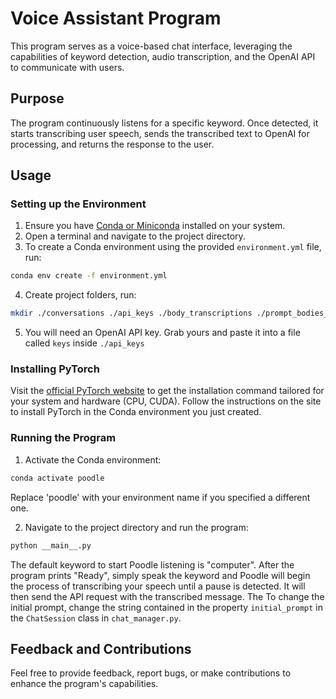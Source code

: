 
# Voice Assistant Program

This program serves as a voice-based chat interface, leveraging the capabilities of keyword detection, audio transcription, and the OpenAI API to communicate with users.

## Purpose
The program continuously listens for a specific keyword. Once detected, it starts transcribing user speech, sends the transcribed text to OpenAI for processing, and returns the response to the user. 

## Usage

### Setting up the Environment

1. Ensure you have [Conda or Miniconda](https://docs.conda.io/projects/conda/en/latest/user-guide/install/index.html) installed on your system.
2. Open a terminal and navigate to the project directory.
3. To create a Conda environment using the provided `environment.yml` file, run:
```bash
conda env create -f environment.yml
```
4. Create project folders, run:
```bash
mkdir ./conversations ./api_keys ./body_transcriptions ./prompt_bodies_audio ./response_log
```
5. You will need an OpenAI API key. Grab yours and paste it into a file called `keys` inside `./api_keys`

### Installing PyTorch

Visit the [official PyTorch website](https://pytorch.org/get-started/locally/) to get the installation command tailored for your system and hardware (CPU, CUDA). Follow the instructions on the site to install PyTorch in the Conda environment you just created.

### Running the Program

1. Activate the Conda environment:
```bash
conda activate poodle
```
Replace 'poodle' with your environment name if you specified a different one.

2. Navigate to the project directory and run the program:
```bash
python __main__.py
```
The default keyword to start Poodle listening is "computer". After the program prints "Ready", simply speak the keyword and Poodle will begin the process of transcribing your speech until a pause is detected. It will then send the API request with the transcribed message. The To change the initial prompt, change the string contained in the property `initial_prompt` in the `ChatSession` class in `chat_manager.py`.
## Feedback and Contributions

Feel free to provide feedback, report bugs, or make contributions to enhance the program's capabilities.
